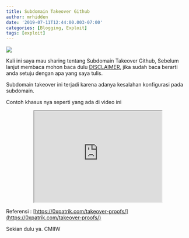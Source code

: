 ```yaml
---
title: Subdomain Takeover Github
author: mrhidden
date: '2019-07-11T12:44:00.003-07:00'
categories: [Blogging, Exploit]
tags: [exploit]
---
```


![](https://1.bp.blogspot.com/-HXRDrn9xxDw/XSeMEXzYn0I/AAAAAAAAAlA/9757oDcDwAcfm7J2M6Af1rd0Iwv3jMkagCLcBGAs/s400/Screenshot_56.png)

  

Kali ini saya mau sharing tentang Subdomain Takeover Github, Sebelum lanjut membaca mohon baca dulu [DISCLAIMER](/disclaimer), jika sudah baca berarti anda setuju dengan apa yang saya tulis.  
  
Subdomain takeover ini terjadi karena adanya kesalahan konfigurasi pada subdomain.  
  
Contoh khasus nya seperti yang ada di video ini  
  
  
<center>
  <iframe src="https://www.blogger.com/video.g?token=AD6v5dxnckhY2avBLRKMxdObqQLnQoLnXdBnlPR9wAnZ8TgXvQB0st51FK4w733DO9w1ANQl6GgqgKQAcPm_rB-fChVGjmEBtgy7Bj9-eIsjrcR2DCU0sLiH87BidQakEr-H287OwyQ" width="350" height="250" mozallowfullscreen="mozallowfullscreen"></iframe>
  </center>
  
  
  
Referensi : [https://0xpatrik.com/takeover-proofs/](https://0xpatrik.com/takeover-proofs/)  
  
Sekian dulu ya. CMIIW